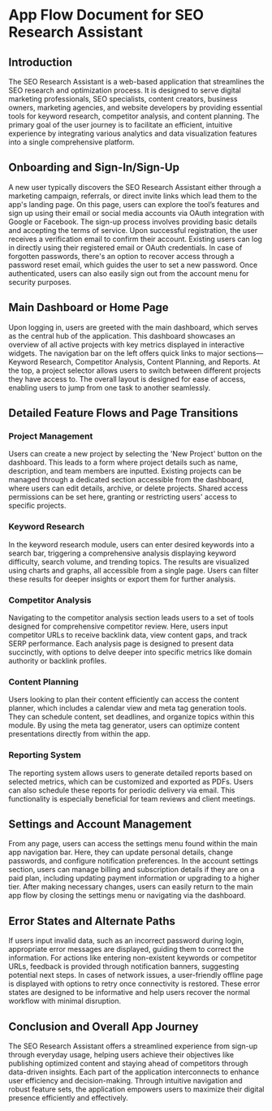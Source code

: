 # App Flow Document for SEO Research Assistant

## Introduction

The SEO Research Assistant is a web-based application that streamlines the SEO research and optimization process. It is designed to serve digital marketing professionals, SEO specialists, content creators, business owners, marketing agencies, and website developers by providing essential tools for keyword research, competitor analysis, and content planning. The primary goal of the user journey is to facilitate an efficient, intuitive experience by integrating various analytics and data visualization features into a single comprehensive platform.

## Onboarding and Sign-In/Sign-Up

A new user typically discovers the SEO Research Assistant either through a marketing campaign, referrals, or direct invite links which lead them to the app's landing page. On this page, users can explore the tool’s features and sign up using their email or social media accounts via OAuth integration with Google or Facebook. The sign-up process involves providing basic details and accepting the terms of service. Upon successful registration, the user receives a verification email to confirm their account. Existing users can log in directly using their registered email or OAuth credentials. In case of forgotten passwords, there's an option to recover access through a password reset email, which guides the user to set a new password. Once authenticated, users can also easily sign out from the account menu for security purposes.

## Main Dashboard or Home Page

Upon logging in, users are greeted with the main dashboard, which serves as the central hub of the application. This dashboard showcases an overview of all active projects with key metrics displayed in interactive widgets. The navigation bar on the left offers quick links to major sections—Keyword Research, Competitor Analysis, Content Planning, and Reports. At the top, a project selector allows users to switch between different projects they have access to. The overall layout is designed for ease of access, enabling users to jump from one task to another seamlessly.

## Detailed Feature Flows and Page Transitions

### Project Management

Users can create a new project by selecting the 'New Project' button on the dashboard. This leads to a form where project details such as name, description, and team members are inputted. Existing projects can be managed through a dedicated section accessible from the dashboard, where users can edit details, archive, or delete projects. Shared access permissions can be set here, granting or restricting users' access to specific projects.

### Keyword Research

In the keyword research module, users can enter desired keywords into a search bar, triggering a comprehensive analysis displaying keyword difficulty, search volume, and trending topics. The results are visualized using charts and graphs, all accessible from a single page. Users can filter these results for deeper insights or export them for further analysis.

### Competitor Analysis

Navigating to the competitor analysis section leads users to a set of tools designed for comprehensive competitor review. Here, users input competitor URLs to receive backlink data, view content gaps, and track SERP performance. Each analysis page is designed to present data succinctly, with options to delve deeper into specific metrics like domain authority or backlink profiles.

### Content Planning

Users looking to plan their content efficiently can access the content planner, which includes a calendar view and meta tag generation tools. They can schedule content, set deadlines, and organize topics within this module. By using the meta tag generator, users can optimize content presentations directly from within the app.

### Reporting System

The reporting system allows users to generate detailed reports based on selected metrics, which can be customized and exported as PDFs. Users can also schedule these reports for periodic delivery via email. This functionality is especially beneficial for team reviews and client meetings.

## Settings and Account Management

From any page, users can access the settings menu found within the main app navigation bar. Here, they can update personal details, change passwords, and configure notification preferences. In the account settings section, users can manage billing and subscription details if they are on a paid plan, including updating payment information or upgrading to a higher tier. After making necessary changes, users can easily return to the main app flow by closing the settings menu or navigating via the dashboard.

## Error States and Alternate Paths

If users input invalid data, such as an incorrect password during login, appropriate error messages are displayed, guiding them to correct the information. For actions like entering non-existent keywords or competitor URLs, feedback is provided through notification banners, suggesting potential next steps. In cases of network issues, a user-friendly offline page is displayed with options to retry once connectivity is restored. These error states are designed to be informative and help users recover the normal workflow with minimal disruption.

## Conclusion and Overall App Journey

The SEO Research Assistant offers a streamlined experience from sign-up through everyday usage, helping users achieve their objectives like publishing optimized content and staying ahead of competitors through data-driven insights. Each part of the application interconnects to enhance user efficiency and decision-making. Through intuitive navigation and robust feature sets, the application empowers users to maximize their digital presence efficiently and effectively.
